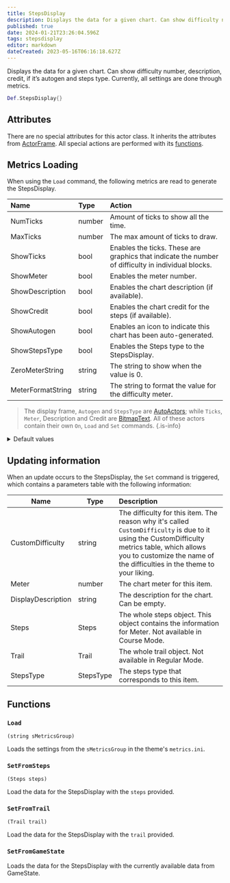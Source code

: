 ```yaml
---
title: StepsDisplay
description: Displays the data for a given chart. Can show difficulty number, description, credit, if it’s autogen and steps type.
published: true
date: 2024-01-21T23:26:04.596Z
tags: stepsdisplay
editor: markdown
dateCreated: 2023-05-16T06:16:18.627Z
---
```


Displays the data for a given chart. Can show difficulty number, description, credit, if it’s autogen and steps type. Currently, all settings are done through metrics.

```lua
Def.StepsDisplay{}
```

## Attributes

There are no special attributes for this actor class. It inherits the attributes from [ActorFrame](/en/dev/actors/actortypes/actorframe). All special actions are performed with its [functions](#functions).

## Metrics Loading

When using the `Load` command, the following metrics are read to generate the StepsDisplay.

| Name | Type | Action |
| :--- | :--- | :----- |
NumTicks | number | Amount of ticks to show all the time.
MaxTicks | number | The max amount of ticks to draw.
ShowTicks | bool | Enables the ticks. These are graphics that indicate the number of difficulty in individual blocks.
ShowMeter | bool | Enables the meter number.
ShowDescription | bool | Enables the chart description (if available).
ShowCredit | bool | Enables the chart credit for the steps (if available).
ShowAutogen | bool | Enables an icon to indicate this chart has been auto-generated.
ShowStepsType | bool | Enables the Steps type to the StepsDisplay.
ZeroMeterString | string | The string to show when the value is 0.
MeterFormatString | string | The string to format the value for the difficulty meter.

> The display frame, `Autogen` and `StepsType` are [AutoActors](/en/dev/actors/actortypes); while `Ticks`, `Meter`, Description and Credit are [BitmapText](/en/dev/actors/actortypes/bitmaptext).
> All of these actors contain their own `On`, `Load` and `Set` commands.
{.is-info}

<details>

<summary>Default values</summary>

```ini
[StepsDisplay]
FrameX=0
FrameY=0
FrameOnCommand=
FrameLoadCommand=%function(self,param) local bFlip = param.PlayerState and param.PlayerState:GetPlayerNumber() ~= PLAYER_1; self:zoomx(bFlip and -1 or 1); end
FrameSetCommand=%function(self,param) if param.CustomDifficulty and param.CustomDifficulty ~= "" then self:diffuse(CustomDifficultyToColor(param.CustomDifficulty)) end end
NumTicks=10
MaxTicks=14
TicksX=0
TicksY=0
TicksOnCommand=shadowlength,0;
TicksSetCommand=%function(self,param) if param.CustomDifficulty and param.CustomDifficulty ~= "" then  self:diffuse(CustomDifficultyToColor(param.CustomDifficulty)) if param.Meter > 9 then self:glowshift() else self:stopeffect() end end end
ShowTicks=false
ShowMeter=true
MeterFormatString="%i"
ZeroMeterString="?"
MeterX=30
MeterY=0
MeterOnCommand=shadowlength,0
MeterSetCommand=%function(self,param) if param.CustomDifficulty and param.CustomDifficulty ~= "" then self:diffuse(CustomDifficultyToLightColor(param.CustomDifficulty)); self:strokecolor(CustomDifficultyToDarkColor(param.CustomDifficulty)); end end
ShowDescription=true
DescriptionX=-10
DescriptionY=0
DescriptionOnCommand=shadowlength,0;uppercase,true;
DescriptionSetCommand=%function(self,param) if param.CustomDifficulty and param.CustomDifficulty ~= "" then self:diffuse(CustomDifficultyToLightColor(param.CustomDifficulty)); self:strokecolor(CustomDifficultyToDarkColor(param.CustomDifficulty)); end end
ShowCredit=false
CreditX=0
CreditY=0
CreditOnCommand=
CreditSetCommand=
ShowAutogen=true
AutogenX=40
AutogenY=0
AutogenOnCommand=
AutogenSetCommand=
ShowStepsType=false
StepsTypeX=0
StepsTypeY=0
StepsTypeOnCommand=
```
</details>

## Updating information

When an update occurs to the StepsDisplay, the `Set` command is triggered, which contains a parameters table with the following information:

| Name | Type | Description |
| ---- | ---- | :---------- |
CustomDifficulty | string | The difficulty for this item. The reason why it's called `CustomDifficulty` is due to it using the CustomDifficulty metrics table, which allows you to customize the name of the difficulties in the theme to your liking.
Meter | number | The chart meter for this item.
DisplayDescription | string | The description for the chart. Can be empty.
Steps | Steps | The whole steps object. This object contains the information for Meter. Not available in Course Mode.
Trail | Trail | The whole trail object. Not available in Regular Mode.
StepsType | StepsType | The steps type that corresponds to this item.

## Functions

### `Load`
`(string sMetricsGroup)`

Loads the settings from the `sMetricsGroup` in the theme's `metrics.ini`.

### `SetFromSteps`
`(Steps steps)`

Load the data for the StepsDisplay with the `steps` provided.

### `SetFromTrail`
`(Trail trail)`

Load the data for the StepsDisplay with the `trail` provided.

### `SetFromGameState`

Loads the data for the StepsDisplay with the currently available data from GameState.
